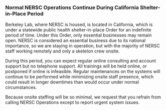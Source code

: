 ### Normal NERSC Operations Continue During California Shelter-in-Place Period

Berkeley Lab, where NERSC is housed, is located in California, which is under a 
statewide public health shelter-in-place Order for an indefinite period of time.
Under this Order, only essential businesses may remain open. NERSC is considered
an essential business due to its national importance, so we are staying in 
operation, but with the majority of NERSC staff working remotely and only a 
skeleton crew onsite.

During this period, you can expect regular online consulting and account support
but no telephone support. All trainings will be held online, or postponed if 
online is infeasible. Regular maintenances on the systems will continue to be 
performed while minimizing onsite staff presence, which could result in longer 
downtimes than would occur under normal circumstances.

Because onsite staffing will be so minimal, we request that you refrain from
calling NERSC Operations except to report urgent system issues.
